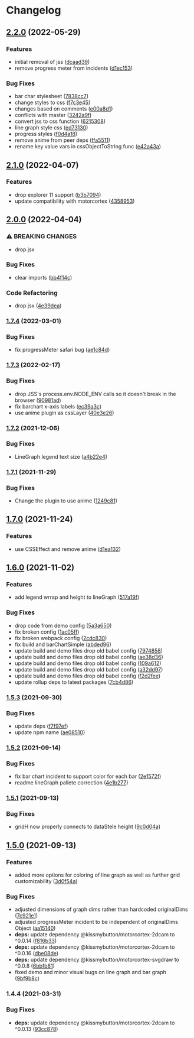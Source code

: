 # Changelog

## [2.2.0](https://github.com/donkeyclip/motorcortex-graphs/compare/v2.1.0...v2.2.0) (2022-05-29)


### Features

* initial removal of jss ([dcaad39](https://github.com/donkeyclip/motorcortex-graphs/commit/dcaad3974580f0c23e007bc4c583380b5c809705))
* remove progress meter from incidents ([d1ec153](https://github.com/donkeyclip/motorcortex-graphs/commit/d1ec15398155482655b2b2e6ecbaf07628ba4064))


### Bug Fixes

* bar char stylesheet ([7838cc7](https://github.com/donkeyclip/motorcortex-graphs/commit/7838cc7a3b6fc1cb6410856193f0364571f582b3))
* change styles to css ([f7c3e45](https://github.com/donkeyclip/motorcortex-graphs/commit/f7c3e45ebc39e1571d09beec57f91e1e8b344a62))
* changes based on comments ([e00a8d1](https://github.com/donkeyclip/motorcortex-graphs/commit/e00a8d1b9666310161f125b15215482b9fff7391))
* conflicts with master ([3242a9f](https://github.com/donkeyclip/motorcortex-graphs/commit/3242a9ffd3d6b565a1186c401ca9c441688ccfab))
* convert jss to css function ([6215308](https://github.com/donkeyclip/motorcortex-graphs/commit/62153083ac41a8aa36dc04aee8637db5a540fc5a))
* line graph style css ([ed73130](https://github.com/donkeyclip/motorcortex-graphs/commit/ed731307966bdd17aaca9a77b885089740de328f))
* progress styles ([f0d4a18](https://github.com/donkeyclip/motorcortex-graphs/commit/f0d4a1855363a4ecf85f9cccec7af82b24d8ea1c))
* remove anime from peer deps ([ffa5511](https://github.com/donkeyclip/motorcortex-graphs/commit/ffa5511a40f1cdf650aad6107bdba56dcaff6677))
* rename key value vars in cssObjectToString func ([e42a43a](https://github.com/donkeyclip/motorcortex-graphs/commit/e42a43ab53665919bee96c7c7c49f3aff6da4d87))

## [2.1.0](https://github.com/donkeyclip/motorcortex-graphs/compare/v2.0.0...v2.1.0) (2022-04-07)


### Features

* drop explorer 11 support ([b3b7094](https://github.com/donkeyclip/motorcortex-graphs/commit/b3b70945196358fedab7c6f097ed6256e217ab2b))
* update compatibility with motorcortex ([4358953](https://github.com/donkeyclip/motorcortex-graphs/commit/43589535ffad3c896321d668bb1090da8f00b6c3))

## [2.0.0](https://github.com/donkeyclip/motorcortex-graphs/compare/v1.7.4...v2.0.0) (2022-04-04)


### ⚠ BREAKING CHANGES

* drop jsx

### Bug Fixes

* clear imports ([bb4f14c](https://github.com/donkeyclip/motorcortex-graphs/commit/bb4f14c5ddbd1ce5918b27262ed347d46d6266f6))


### Code Refactoring

* drop jsx ([4e39dea](https://github.com/donkeyclip/motorcortex-graphs/commit/4e39dea6c770bd03527e9e58f9f5b86b9bbb2903))

### [1.7.4](https://www.github.com/donkeyclip/motorcortex-graphs/compare/v1.7.3...v1.7.4) (2022-03-01)


### Bug Fixes

* fix progressMeter safari bug ([ae1c84d](https://www.github.com/donkeyclip/motorcortex-graphs/commit/ae1c84d90ef39a4be07b3b43cc24cfaad4ac308d))

### [1.7.3](https://www.github.com/donkeyclip/motorcortex-graphs/compare/v1.7.2...v1.7.3) (2022-02-17)


### Bug Fixes

* drop JSS's process.env.NODE_ENV calls so it doesn't break in the browser ([90981ad](https://www.github.com/donkeyclip/motorcortex-graphs/commit/90981adf34fe2cae4f3b9e52624d3b1ebe837703))
* fix barchart x-axis labels ([ec39a3c](https://www.github.com/donkeyclip/motorcortex-graphs/commit/ec39a3c9771814269c2346839384604697b89c7e))
* use anime plugin as cssLayer ([40e3e26](https://www.github.com/donkeyclip/motorcortex-graphs/commit/40e3e2614d50b4debfa69c5685eaa584fc703888))

### [1.7.2](https://www.github.com/donkeyclip/motorcortex-graphs/compare/v1.7.1...v1.7.2) (2021-12-06)


### Bug Fixes

* LineGraph legend text size ([a4b22e4](https://www.github.com/donkeyclip/motorcortex-graphs/commit/a4b22e44ff6225f671d9f1a11e1e67e6776ae753))

### [1.7.1](https://www.github.com/donkeyclip/motorcortex-graphs/compare/v1.7.0...v1.7.1) (2021-11-29)


### Bug Fixes

* Change the plugin to use anime ([1249c81](https://www.github.com/donkeyclip/motorcortex-graphs/commit/1249c8176878410384901332ba95a95f9202b42c))

## [1.7.0](https://www.github.com/donkeyclip/motorcortex-graphs/compare/v1.6.0...v1.7.0) (2021-11-24)


### Features

* use CSSEffect and remove anime ([d1ea132](https://www.github.com/donkeyclip/motorcortex-graphs/commit/d1ea132b606828c980bb195464f31d0126c50a66))

## [1.6.0](https://www.github.com/donkeyclip/motorcortex-graphs/compare/v1.5.3...v1.6.0) (2021-11-02)


### Features

* add legend wrrap and height to lineGraph ([517a19f](https://www.github.com/donkeyclip/motorcortex-graphs/commit/517a19f2e468ea830b86901c98642c10bfca178e))


### Bug Fixes

* drop code from demo config ([5a3a650](https://www.github.com/donkeyclip/motorcortex-graphs/commit/5a3a650f72fc1ea6e766bac2e422389a1ea4ca11))
* fix broken config ([1ac05ff](https://www.github.com/donkeyclip/motorcortex-graphs/commit/1ac05fff627c51a32d79d84d55cafc80cdf28637))
* fix broken webpack config ([2cdc830](https://www.github.com/donkeyclip/motorcortex-graphs/commit/2cdc830aacf3b855676dc5ce4ea85f8a71a4c370))
* fix build and barChartSimple ([abded96](https://www.github.com/donkeyclip/motorcortex-graphs/commit/abded966a5bbc8f39802719433feb6e5d867d03e))
* update build and demo files drop old babel config ([7974858](https://www.github.com/donkeyclip/motorcortex-graphs/commit/7974858ca06c7dbd9f07613d41fa104e130dace9))
* update build and demo files drop old babel config ([ae38d36](https://www.github.com/donkeyclip/motorcortex-graphs/commit/ae38d3663e97e0a0454fcc69ead5732736e6d496))
* update build and demo files drop old babel config ([109a612](https://www.github.com/donkeyclip/motorcortex-graphs/commit/109a61220fb4621bd77b88729795b0e83dd4bb6f))
* update build and demo files drop old babel config ([a32dd97](https://www.github.com/donkeyclip/motorcortex-graphs/commit/a32dd9773b4fe0d524e04fc77d5849a99066dc86))
* update build and demo files drop old babel config ([f2d2fee](https://www.github.com/donkeyclip/motorcortex-graphs/commit/f2d2fee2d85c11de924835cc15c48fc5927c1b9d))
* update rollup deps to latest packages ([7cb4d86](https://www.github.com/donkeyclip/motorcortex-graphs/commit/7cb4d86b35cf8f9def2038a420ad071d2f705bb0))

### [1.5.3](https://www.github.com/donkeyclip/motorcortex-graphs/compare/v1.5.2...v1.5.3) (2021-09-30)


### Bug Fixes

* update deps ([f7f97ef](https://www.github.com/donkeyclip/motorcortex-graphs/commit/f7f97ef3e793f0c5a2bc112ed692abf45bb7bbbf))
* update npm name ([ae08510](https://www.github.com/donkeyclip/motorcortex-graphs/commit/ae085106baff5955f11744ab6458c19989e2062e))

### [1.5.2](https://www.github.com/kissmybutton/motorcortex-graphs/compare/v1.5.1...v1.5.2) (2021-09-14)


### Bug Fixes

* fix bar chart incident to support color for each bar ([2e1572f](https://www.github.com/kissmybutton/motorcortex-graphs/commit/2e1572f471762c1592cca04f6f90b237ed583be5))
* readme lineGraph pallete correction ([4e1b277](https://www.github.com/kissmybutton/motorcortex-graphs/commit/4e1b277f1a166961d182e0259da0c84eff9542b8))

### [1.5.1](https://www.github.com/kissmybutton/motorcortex-graphs/compare/v1.5.0...v1.5.1) (2021-09-13)


### Bug Fixes

* gridH now properly connects to dataStele height ([9c0d04a](https://www.github.com/kissmybutton/motorcortex-graphs/commit/9c0d04a1916551199d30c16018a8b4096b46ba49))

## [1.5.0](https://www.github.com/kissmybutton/motorcortex-graphs/compare/v1.4.4...v1.5.0) (2021-09-13)


### Features

* added more options for coloring of line graph as well as further grid customizability ([3d0f54a](https://www.github.com/kissmybutton/motorcortex-graphs/commit/3d0f54aa8323207c3a0fc01b1fce6f67ecfee381))


### Bug Fixes

* adjusted dimensions of graph dims rather than hardcoded originalDims ([7c921e1](https://www.github.com/kissmybutton/motorcortex-graphs/commit/7c921e18f005042a516a33de075d7da9d08a8811))
* adjusted progressMeter incident to be independent of originalDims Object ([aa15140](https://www.github.com/kissmybutton/motorcortex-graphs/commit/aa1514050a8b4a8917d7988cc08a299cf823d7ff))
* **deps:** update dependency @kissmybutton/motorcortex-2dcam to ^0.0.14 ([f816b33](https://www.github.com/kissmybutton/motorcortex-graphs/commit/f816b331cdee1a9ca67f5853e606cd272a06957a))
* **deps:** update dependency @kissmybutton/motorcortex-2dcam to ^0.0.16 ([dbe08de](https://www.github.com/kissmybutton/motorcortex-graphs/commit/dbe08ded3b91c446da941d3ec64867237e372f17))
* **deps:** update dependency @kissmybutton/motorcortex-svgdraw to ^0.0.8 ([6bbfb81](https://www.github.com/kissmybutton/motorcortex-graphs/commit/6bbfb81f0c763a446a313622b6481acaa604717f))
* fixed demo and minor visual bugs on line graph and bar graph ([9bf9b8c](https://www.github.com/kissmybutton/motorcortex-graphs/commit/9bf9b8cbad8b09252235435d8a274c6761bf3f5c))

### 1.4.4 (2021-03-31)


### Bug Fixes

* **deps:** update dependency @kissmybutton/motorcortex-2dcam to ^0.0.13 ([93cc878](https://www.github.com/kissmybutton/motorcortex-graphs/commit/93cc878cf6af9aab3fad2a9b1f5d6d4389e26961))
